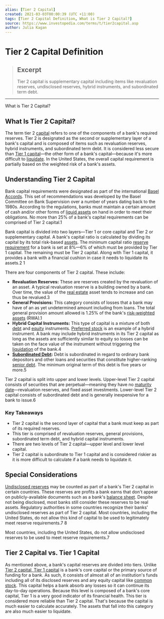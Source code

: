 ```yaml
---
alias: [Tier 2 Capital]
created: 2021-03-03T00:00:39 (UTC +11:00)
tags: [Tier 2 Capital Definition, What is Tier 2 Capital?]
source: https://www.investopedia.com/terms/t/tier2capital.asp
author: Julia Kagan
---
```


# Tier 2 Capital Definition

> ## Excerpt
> Tier 2 capital is supplementary capital including items like revaluation reserves, undisclosed reserves, hybrid instruments, and subordinated term debt.

---

What is Tier 2 Capital?
## What Is Tier 2 Capital?

The term tier 2 [capital](https://www.investopedia.com/terms/c/capital.asp) refers to one of the components of a bank's required reserves. Tier 2 is designated as the second or supplementary layer of a bank's capital and is composed of items such as revaluation reserves, hybrid instruments, and subordinated term debt. It is considered less secure than [Tier 1 capital](https://www.investopedia.com/terms/t/tier1capital.asp)—the other form of a bank's capital—because it's more difficult to [liquidate](https://www.investopedia.com/terms/l/liquidate.asp). In the United States, the overall capital requirement is partially based on the weighted risk of a bank's assets.

## Understanding Tier 2 Capital

Bank capital requirements were designated as part of the international [Basel Accords](https://www.investopedia.com/terms/b/basel_accord.asp). This set of recommendations was developed by the Basel Committee on Bank Supervision over a number of years dating back to the 1980s. According to the regulations, banks must maintain a certain amount of cash and/or other forms of [liquid assets](https://www.investopedia.com/terms/l/liquidasset.asp) on hand in order to meet their obligations. No more than 25% of a bank's capital requirements can be comprised of Tier 2 capital.1

Bank capital is divided into two layers—Tier 1 or core capital and Tier 2 or supplementary capital. A bank's capital ratio is calculated by dividing its capital by its total risk-based [assets](https://www.investopedia.com/terms/a/asset.asp). The minimum capital ratio [reserve requirement](https://www.investopedia.com/terms/r/requiredreserves.asp) for a bank is set at 8%—6% of which must be provided by Tier 1 capital. The remaining must be Tier 2 capital. Along with Tier 1 capital, it provides a bank with a financial cushion in case it needs to liquidate its assets.2 1

There are four components of Tier 2 capital. These include:

-   **Revaluation Reserves:** These are reserves created by the revaluation of an asset. A typical revaluation reserve is a building owned by a bank. Over time, the value of the [real estate](https://www.investopedia.com/mortgage/real-estate-investing-guide/) asset tends to increase and can thus be revalued.3
-    **General Provisions:** This category consists of losses that a bank may have of an as yet undetermined amount including from loans. The total general provision amount allowed is 1.25% of the bank's [risk-weighted assets](https://www.investopedia.com/terms/r/riskweightedassets.asp) (RWA).1
-   **Hybrid Capital Instruments:** This type of capital is a mixture of both [debt](https://www.investopedia.com/terms/d/debt.asp) and [equity](https://www.investopedia.com/terms/e/equity.asp) instruments. [Preferred stock](https://www.investopedia.com/terms/p/preferredstock.asp) is an example of a hybrid instrument. A bank may include hybrid instruments in its Tier 2 capital as long as the assets are sufficiently similar to equity so losses can be taken on the face value of the instrument without triggering the [liquidation](https://www.investopedia.com/terms/l/liquidation.asp) of the bank.4
-   **[Subordinated Debt](https://www.investopedia.com/terms/s/subordinateddebt.asp):** Debt is subordinated in regard to ordinary bank depositors and other loans and securities that constitute higher-ranking [senior debt](https://www.investopedia.com/terms/s/seniordebt.asp). The minimum original term of this debt is five years or more.5

Tier 2 capital is split into upper and lower levels. Upper-level Tier 2 capital consists of securities that are perpetual—meaning they have no [maturity date](https://www.investopedia.com/terms/m/maturitydate.asp)—revaluation reserves, and fixed asset investments. Lower-level Tier 2 capital consists of subordinated debt and is generally inexpensive for a bank to issue.6

### Key Takeaways

-   Tier 2 capital is the second layer of capital that a bank must keep as part of its required reserves.
-   This tier is comprised of revaluation reserves, general provisions, subordinated term debt, and hybrid capital instruments.
-   There are two levels of Tier 2 capital—upper level and lower level capital.
-   Tier 2 capital is subordinate to Tier 1 capital and is considered riskier as it is more difficult to calculate if a bank needs to liquidate it.

## Special Considerations

[Undisclosed reserves](https://www.investopedia.com/terms/u/undisclosedreserves.asp) may be counted as part of a bank's Tier 2 capital in certain countries. These reserves are profits a bank earns that don't appear on publicly-available documents such as a bank's [balance sheet](https://www.investopedia.com/terms/b/balancesheet.asp). Despite not being disclosed, most banks still consider these reserves to be real assets. Regulatory authorities in some countries recognize their banks' undisclosed reserves as part of Tier 2 capital. Most countries, including the United States, do not allow this kind of capital to be used to legitimately meet reserve requirements.7 8

Most countries, including the United States, do not allow undisclosed reserves to be used to meet reserve requirements.7

## Tier 2 Capital vs. Tier 1 Capital

As mentioned above, a bank's capital reserves are divided into tiers. Unlike [Tier 2 capital, Tier 1 capital](https://www.investopedia.com/ask/answers/043015/what-difference-between-tier-1-capital-and-tier-2-capital.asp) is a bank's core capital or the primary source of funding for a bank. As such, it consists of almost all of an institution's funds including all of its disclosed reserves and any equity capital like [common stock](https://www.investopedia.com/terms/c/commonstock.asp). This capital helps a bank absorb any losses so it can continue its day-to-day operations. Because this level is composed of a bank's core capital, Tier 1 is a very good indicator of its financial health. This tier is considered more reliable than Tier 2 capital. That's because the capital is much easier to calculate accurately. The assets that fall into this category are also much easier to liquidate.
